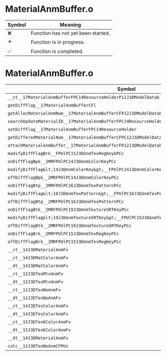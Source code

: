 # MaterialAnmBuffer.o
| Symbol | Meaning 
| ------------- | ------------- 
| :x: | Function has not yet been started. 
| :eight_pointed_black_star: | Function is in progress. 
| :white_check_mark: | Function is completed. 


# MaterialAnmBuffer.o
| Symbol | Decompiled? |
| ------------- | ------------- |
| `__ct__17MaterialAnmBufferFPC14ResourceHolderP12J3DModelDatab` | :x: |
| `getDiffFlag__17MaterialAnmBufferCFl` | :x: |
| `getAllocMaterialAnmNum__17MaterialAnmBufferCFP12J3DModelDatab` | :x: |
| `searchUpdateMaterialID__17MaterialAnmBufferFPC14ResourceHolderP12J3DModelData` | :x: |
| `setDiffFlag__17MaterialAnmBufferFPC14ResourceHolder` | :x: |
| `getDifferedMaterialNum__17MaterialAnmBufferCFPC12J3DModelData` | :x: |
| `attachMaterialAnmBuffer__17MaterialAnmBufferFP12J3DModelDatab` | :x: |
| `modifyDiffFlagBrk__FPUlPC15J3DAnmTevRegKeybPCc` | :x: |
| `onDiffFlagBpk__2MRFPUlPC14J3DAnmColorKeyPCc` | :x: |
| `modifyDiffFlag&lt;14J3DAnmColorKey&gt;__FPUlPC14J3DAnmColorKey11J3DDiffFlagbPCcPCc_v` | :x: |
| `offDiffFlagBpk__2MRFPUlPC14J3DAnmColorKeyPCc` | :x: |
| `onDiffFlagBtp__2MRFPUlPC16J3DAnmTexPatternPCc` | :x: |
| `modifyDiffFlag&lt;16J3DAnmTexPattern&gt;__FPUlPC16J3DAnmTexPattern11J3DDiffFlagbPCcPCc_v` | :x: |
| `offDiffFlagBtp__2MRFPUlPC16J3DAnmTexPatternPCc` | :x: |
| `onDiffFlagBtk__2MRFPUlPC19J3DAnmTextureSRTKeyPCc` | :x: |
| `modifyDiffFlag&lt;19J3DAnmTextureSRTKey&gt;__FPUlPC19J3DAnmTextureSRTKey11J3DDiffFlagbPCcPCc_v` | :x: |
| `offDiffFlagBtk__2MRFPUlPC19J3DAnmTextureSRTKeyPCc` | :x: |
| `onDiffFlagBrk__2MRFPUlPC15J3DAnmTevRegKeyPCc` | :x: |
| `offDiffFlagBrk__2MRFPUlPC15J3DAnmTevRegKeyPCc` | :x: |
| `__ct__14J3DMaterialAnmFv` | :x: |
| `__ct__14J3DMatColorAnmFv` | :x: |
| `__dt__14J3DMatColorAnmFv` | :x: |
| `__ct__12J3DTexMtxAnmFv` | :x: |
| `__dt__12J3DTexMtxAnmFv` | :x: |
| `__ct__11J3DTexNoAnmFv` | :x: |
| `__dt__11J3DTexNoAnmFv` | :x: |
| `__ct__14J3DTevColorAnmFv` | :x: |
| `__dt__14J3DTevColorAnmFv` | :x: |
| `__ct__15J3DTevKColorAnmFv` | :x: |
| `__dt__15J3DTevKColorAnmFv` | :x: |
| `__dt__14J3DMaterialAnmFv` | :x: |
| `calc__11J3DTexNoAnmCFPUs` | :x: |
